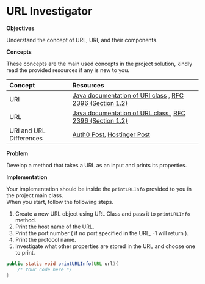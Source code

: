 # URL Investigator

**Objectives**

Understand the concept of URL, URI, and their components.

**Concepts**

These concepts are the main used concepts in the project solution, kindly read the provided resources if any is new to you.

| Concept   | Resources                                                                                                                                                                    |
|:----------|:-----------------------------------------------------------------------------------------------------------------------------------------------------------------------------|
| URI | [Java documentation of URI class](https://docs.oracle.com/javase%2F7%2Fdocs%2Fapi%2F%2F/java/net/URI.html) , [RFC 2396 (Section 1.2)](https://www.ietf.org/rfc/rfc2396.txt)  |
| URL | [Java documentation of URL class ](https://docs.oracle.com/javase%2F7%2Fdocs%2Fapi%2F%2F/java/net/URL.html) , [RFC 2396 (Section 1.2)](https://www.ietf.org/rfc/rfc2396.txt) |
| URI and URL Differences | [Auth0 Post](https://auth0.com/blog/url-uri-urn-differences/), [Hostinger Post](https://www.hostinger.com/tutorials/uri-vs-url)                                              |



**Problem**

Develop a method that takes a URL as an input and prints its properties.

**Implementation**

Your implementation should be inside the `printURLInfo` provided to you in the project main class.
<br/>
When you start, follow the following steps.
1. Create a new URL object using URL Class and pass it to `printURLInfo` method.
2. Print the host name of the URL.
3. Print the port number ( if no port specified in the URL, -1 will return ).
4. Print the protocol name.
5. Investigate what other properties are stored in the URL and choose one to print.
```Java
public static void printURLInfo(URL url){
    /* Your code here */
}
```